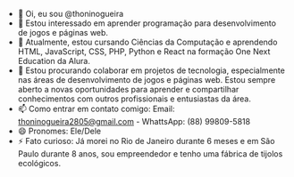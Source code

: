 
- 👋 Oi, eu sou @thoninogueira
- 👀 Estou interessado em aprender programação para desenvolvimento de jogos e páginas web.
- 🌱 Atualmente, estou cursando Ciências da Computação e aprendendo HTML, JavaScript, CSS, PHP, Python e React na formação One Next Education da Alura.
- 💞️ Estou procurando colaborar em projetos de tecnologia, especialmente nas áreas de desenvolvimento de jogos e páginas web. Estou sempre aberto a novas oportunidades para aprender e compartilhar conhecimentos com outros profissionais e entusiastas da área.
- 📫 Como entrar em contato comigo: Email: thoninogueira2805@gmail.com - WhattsApp: (88) 99809-5818
- 😄 Pronomes: Ele/Dele
- ⚡ Fato curioso: Já morei no Rio de Janeiro durante 6 meses e em São Paulo durante 8 anos, sou empreendedor e tenho uma fábrica de tijolos ecológicos.
